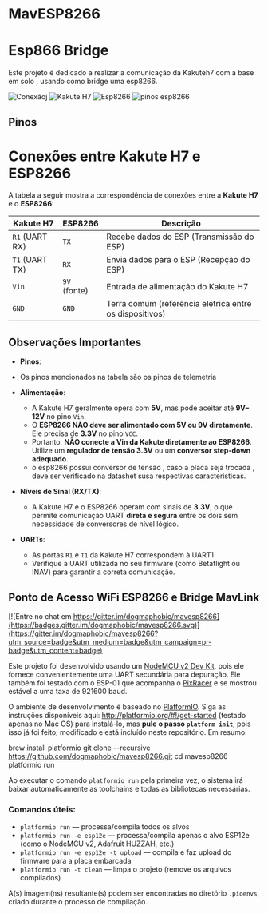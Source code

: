 # MavESP8266

# Esp866 Bridge

Este projeto é dedicado a realizar a comunicação da Kakuteh7 com a base em solo , usando como bridge uma esp8266.

![Conexão](images/image.png)j
![Kakute H7](images/image-1.png)
![Esp8266](images/image-2.png)
![pinos esp8266](images/image-3.png)

## Pinos

# Conexões entre Kakute H7 e ESP8266

A tabela a seguir mostra a correspondência de conexões entre a **Kakute H7** e o **ESP8266**:

| **Kakute H7** | **ESP8266** | **Descrição**                                         |
|---------------|--------------|-------------------------------------------------------|
| `R1` (UART RX) | `TX`         | Recebe dados do ESP (Transmissão do ESP)             |
| `T1` (UART TX) | `RX`         | Envia dados para o ESP (Recepção do ESP)             |
| `Vin`          | `9V` (fonte) | Entrada de alimentação do Kakute H7                  |
| `GND`          | `GND`        | Terra comum (referência elétrica entre os dispositivos) |

## Observações Importantes
- **Pinos**:
- Os pinos mencionados na tabela são os pinos de telemetria

- **Alimentação**:
  - A Kakute H7 geralmente opera com **5V**, mas pode aceitar até **9V–12V** no pino `Vin`.
  - O **ESP8266 NÃO deve ser alimentado com 5V ou 9V diretamente**. Ele precisa de **3.3V** no pino `VCC`.
  - Portanto, **NÃO conecte a Vin da Kakute diretamente ao ESP8266**. Utilize um **regulador de tensão 3.3V** ou um **conversor step-down adequado**.
  - o esp8266 possui conversor de tensão , caso a placa seja trocada , deve ser verificado na datashet susa respectivas caracteristicas.

- **Níveis de Sinal (RX/TX)**:
  - A Kakute H7 e o ESP8266 operam com sinais de **3.3V**, o que permite comunicação UART **direta e segura** entre os dois sem necessidade de conversores de nível lógico.

- **UARTs**:
  - As portas `R1` e `T1` da Kakute H7 correspondem à UART1.
  - Verifique a UART utilizada no seu firmware (como Betaflight ou INAV) para garantir a correta comunicação.





## Ponto de Acesso WiFi ESP8266 e Bridge MavLink

[![Entre no chat em https://gitter.im/dogmaphobic/mavesp8266](https://badges.gitter.im/dogmaphobic/mavesp8266.svg)](https://gitter.im/dogmaphobic/mavesp8266?utm_source=badge&utm_medium=badge&utm_campaign=pr-badge&utm_content=badge)

Este projeto foi desenvolvido usando um [NodeMCU v2 Dev Kit](http://www.seeedstudio.com/depot/NodeMCU-v2-Lua-based-ESP8266-development-kit-p-2415.html), pois ele fornece convenientemente uma UART secundária para depuração. Ele também foi testado com o ESP-01 que acompanha o [PixRacer](https://pixhawk.org/modules/pixracer) e se mostrou estável a uma taxa de 921600 baud.

O ambiente de desenvolvimento é baseado no [PlatformIO](http://platformio.org). Siga as instruções disponíveis aqui: http://platformio.org/#!/get-started (testado apenas no Mac OS) para instalá-lo, mas **pule o passo `platform init`**, pois isso já foi feito, modificado e está incluído neste repositório. Em resumo:


brew install platformio
git clone --recursive https://github.com/dogmaphobic/mavesp8266.git
cd mavesp8266
platformio run


Ao executar o comando ```platformio run``` pela primeira vez, o sistema irá baixar automaticamente as toolchains e todas as bibliotecas necessárias.

### Comandos úteis:

- ```platformio run``` — processa/compila todos os alvos
- ```platformio run -e esp12e``` — processa/compila apenas o alvo ESP12e (como o NodeMCU v2, Adafruit HUZZAH, etc.)
- ```platformio run -e esp12e -t upload``` — compila e faz upload do firmware para a placa embarcada
- ```platformio run -t clean``` — limpa o projeto (remove os arquivos compilados)

A(s) imagem(ns) resultante(s) podem ser encontradas no diretório ```.pioenvs```, criado durante o processo de compilação.

